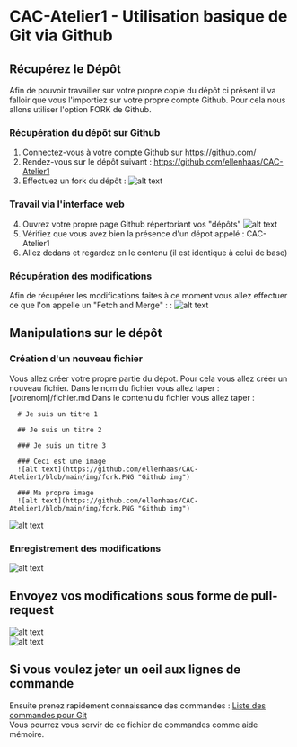 # CAC-Atelier1 - Utilisation basique de Git via Github

## Récupérez le Dépôt
Afin de pouvoir travailler sur votre propre copie du dépôt ci présent il va falloir que vous l'importiez sur votre propre compte Github.
Pour cela nous allons utiliser l'option FORK de Github.

### Récupération du dépôt sur Github
1. Connectez-vous à votre compte Github sur https://github.com/  
2. Rendez-vous sur le dépôt suivant : https://github.com/ellenhaas/CAC-Atelier1
3. Effectuez un fork du dépôt : ![alt text](https://github.com/ellenhaas/CAC-Atelier1/blob/main/img/fork.PNG "Github fork")  

### Travail via l'interface web
4. Ouvrez votre propre page Github répertoriant vos "dépôts" ![alt text](https://github.com/ellenhaas/CAC-Atelier1/blob/main/img/repo.PNG "Github repo")
5. Vérifiez que vous avez bien la présence d'un dépot appelé : CAC-Atelier1
6. Allez dedans et regardez en le contenu (il est identique à celui de base)

### Récupération des modifications
Afin de récupérer les modifications faites à ce moment vous allez effectuer ce que l'on appelle un "Fetch and Merge" :  : ![alt text](https://github.com/ellenhaas/CAC-Atelier1/blob/main/img/fetchandmerge.PNG "Github merge")  

## Manipulations sur le dépôt
### Création d'un nouveau fichier
Vous allez créer votre propre partie du dépot.
Pour cela vous allez créer un nouveau fichier.
Dans le nom du fichier vous allez taper : [votrenom]/fichier.md
Dans le contenu du fichier vous allez taper :
```
  # Je suis un titre 1

  ## Je suis un titre 2

  ### Je suis un titre 3

  ### Ceci est une image
  ![alt text](https://github.com/ellenhaas/CAC-Atelier1/blob/main/img/fork.PNG "Github img")

  ### Ma propre image
  ![alt text](https://github.com/ellenhaas/CAC-Atelier1/blob/main/img/fork.PNG "Github img")
```
![alt text](https://github.com/ellenhaas/CAC-Atelier1/blob/main/img/newfile.PNG "Github newfile")  
### Enregistrement des modifications
![alt text](https://github.com/ellenhaas/CAC-Atelier1/blob/main/img/savefile.PNG "Github savefile")  



## Envoyez vos modifications sous forme de pull-request
![alt text](https://github.com/ellenhaas/CAC-Atelier1/blob/main/img/pull.PNG "Github pull")  
![alt text](https://github.com/ellenhaas/CAC-Atelier1/blob/main/img/validatepull.PNG "Github validatepull")  





## Si vous voulez jeter un oeil aux lignes de commande
Ensuite prenez rapidement connaissance des commandes : [Liste des commandes pour Git](GIT_commandes.md)  
Vous pourrez vous servir de ce fichier de commandes comme aide mémoire.  
